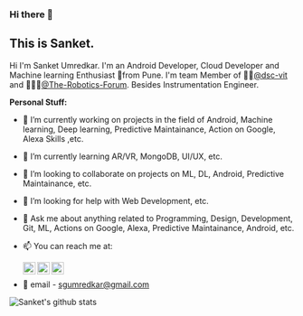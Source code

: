### Hi there 👋

## This is Sanket.
Hi I'm Sanket Umredkar. I'm an Android Developer, Cloud Developer and Machine learning Enthusiast 🏡from Pune. I'm team Member of 👨‍💻[@dsc-vit](https://www.linkedin.com/company/dscvitpune/) and 👨🏽‍💼[@The-Robotics-Forum](https://github.com/The-Robotics-Forum). Besides Instrumentation Engineer. 

**Personal Stuff:**

- 🔭 I’m currently working on projects in the field of Android, Machine learning, Deep learning, Predictive Maintainance, Action on Google, Alexa Skills ,etc.
- 🌱 I’m currently learning AR/VR, MongoDB, UI/UX, etc.
- 👯 I’m looking to collaborate on projects on ML, DL, Android, Predictive Maintainance, etc.
- 🤔 I’m looking for help with Web Development, etc.
- 💬 Ask me about anything related to Programming, Design, Development, Git, ML, Actions on Google, Alexa, Predictive Maintainance, Android, etc.
- 📫 You can reach me at:

  <a href="https://www.linkedin.com/in/sanket-umredkar-419443174/">
  <img align="left" alt="Sanket's LinkdeIN" width="22px" src="https://cdn.jsdelivr.net/npm/simple-icons@v3/icons/linkedin.svg" />
  </a>
  <a href="https://twitter.com/sanket_umredkar">
  <img align="left" alt="Sanket Umredkar | Twitter" width="22px" src="https://cdn.jsdelivr.net/npm/simple-icons@v3/icons/twitter.svg" />
  </a>
  <a href="https://www.instagram.com/the.programmer_boy/">
  <img align="left" alt="Sanket's Instagram" width="22px" src="https://cdn.jsdelivr.net/npm/simple-icons@v3/icons/instagram.svg" />
  </a>
  <br />
  
- 📧 email - sgumredkar@gmail.com

![**Sanket's github stats**](https://github-readme-stats.vercel.app/api?username=sanky2501&show_icons=true&hide_border=true)
